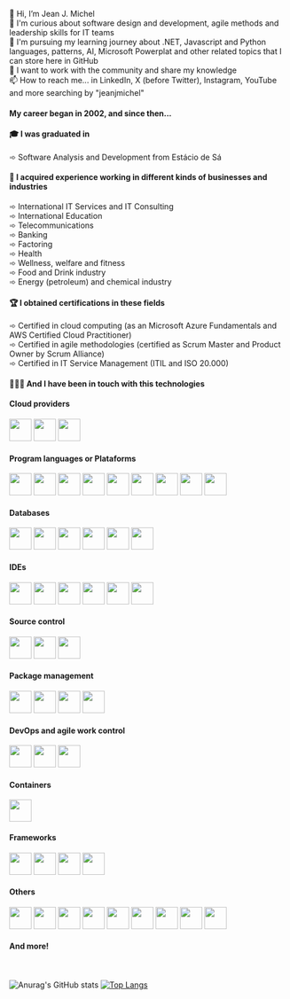 👋 Hi, I’m Jean J. Michel</br>
👀 I'm curious about software design and development, agile methods and leadership skills for IT teams</br>
🌱 I'm pursuing my learning journey about .NET, Javascript and Python languages, patterns, AI, Microsoft Powerplat and other related topics that I can store here in GitHub</br>
💞️ I want to work with the community and share my knowledge</br>
📫 How to reach me... in LinkedIn, X (before Twitter), Instagram, YouTube and more searching by "jeanjmichel"</br>

#### My career began in 2002, and since then...</br>

#### 🎓 I was graduated in</br>

➾ Software Analysis and Development from Estácio de Sá</br>

#### 💼 I acquired experience working in different kinds of businesses and industries</br>

➾ International IT Services and IT Consulting</br>
󠁝󠀠󠀠󠀠󠀠󠀠󠀠󠀠󠀠‍➾ International Education</br>
➾ Telecommunications</br>
➾ Banking</br>
➾ Factoring</br>
➾ Health</br>
➾ Wellness, welfare and fitness</br>
➾ Food and Drink industry</br>
➾ Energy (petroleum) and chemical industry</br>

#### 🏆 I obtained certifications in these fields </br>

➾ Certified in cloud computing (as an Microsoft Azure Fundamentals and AWS Certified Cloud Practitioner) </br>
➾ Certified in agile methodologies (certified as Scrum Master and Product Owner by Scrum Alliance) </br>
➾ Certified in IT Service Management (ITIL and ISO 20.000) </br>

#### 🧑🏻‍💻 And I have been in touch with this technologies <br/>

#### Cloud providers <br/>
<img src="https://cdn.jsdelivr.net/gh/devicons/devicon@latest/icons/amazonwebservices/amazonwebservices-original-wordmark.svg" width="40" height="40"/> <img src="https://cdn.jsdelivr.net/gh/devicons/devicon@latest/icons/azure/azure-original.svg" width="40" height="40"/> <img src="https://cdn.jsdelivr.net/gh/devicons/devicon@latest/icons/heroku/heroku-original.svg" width="40" height="40"/> <br/>

#### Program languages or Plataforms <br/>
<img src="https://cdn.jsdelivr.net/gh/devicons/devicon@latest/icons/arduino/arduino-original.svg" width="40" height="40"/> <img src="https://cdn.jsdelivr.net/gh/devicons/devicon@latest/icons/embeddedc/embeddedc-original-wordmark.svg" width="40" height="40"/> <img src="https://cdn.jsdelivr.net/gh/devicons/devicon@latest/icons/c/c-original.svg" width="40" height="40"/> <img src="https://cdn.jsdelivr.net/gh/devicons/devicon@latest/icons/csharp/csharp-original.svg" width="40" height="40"/> <img src="https://cdn.jsdelivr.net/gh/devicons/devicon@latest/icons/dotnetcore/dotnetcore-original.svg" width="40" height="40"/> <img src="https://cdn.jsdelivr.net/gh/devicons/devicon@latest/icons/java/java-original.svg" width="40" height="40"/> <img src="https://cdn.jsdelivr.net/gh/devicons/devicon@latest/icons/javascript/javascript-original.svg" width="40" height="40"/> <img src="https://cdn.jsdelivr.net/gh/devicons/devicon@latest/icons/typescript/typescript-original.svg" width="40" height="40"/> <img src="https://cdn.jsdelivr.net/gh/devicons/devicon@latest/icons/python/python-original.svg" width="40" height="40"/> <br/>

#### Databases <br/>
<img src="https://cdn.jsdelivr.net/gh/devicons/devicon@latest/icons/mysql/mysql-original-wordmark.svg" width="40" height="40"/> <img src="https://cdn.jsdelivr.net/gh/devicons/devicon@latest/icons/mariadb/mariadb-original-wordmark.svg" width="40" height="40"/> <img src="https://cdn.jsdelivr.net/gh/devicons/devicon@latest/icons/microsoftsqlserver/microsoftsqlserver-original-wordmark.svg" width="40" height="40"/> <img src="https://cdn.jsdelivr.net/gh/devicons/devicon@latest/icons/oracle/oracle-original.svg" width="40" height="40"/> <img src="https://cdn.jsdelivr.net/gh/devicons/devicon@latest/icons/postgresql/postgresql-original-wordmark.svg" width="40" height="40"/> <img src="https://cdn.jsdelivr.net/gh/devicons/devicon@latest/icons/sqlite/sqlite-original-wordmark.svg" width="40" height="40"/><br/>

#### IDEs <br/>
<img src="https://cdn.jsdelivr.net/gh/devicons/devicon@latest/icons/dbeaver/dbeaver-original.svg" width="40" height="40"/> <img src="https://cdn.jsdelivr.net/gh/devicons/devicon@latest/icons/sqldeveloper/sqldeveloper-original.svg" width="40" height="40"/> <img src="https://cdn.jsdelivr.net/gh/devicons/devicon@latest/icons/eclipse/eclipse-original-wordmark.svg" width="40" height="40"/> <img src="https://cdn.jsdelivr.net/gh/devicons/devicon@latest/icons/visualstudio/visualstudio-original.svg" width="40" height="40"/> <img src="https://cdn.jsdelivr.net/gh/devicons/devicon@latest/icons/vscode/vscode-original.svg" width="40" height="40"/> <img src="https://cdn.jsdelivr.net/gh/devicons/devicon@latest/icons/githubcodespaces/githubcodespaces-original.svg" width="40" height="40"/><br/>

#### Source control <br/>
<img src="https://cdn.jsdelivr.net/gh/devicons/devicon@latest/icons/bitbucket/bitbucket-original.svg" width="40" height="40"/> <img src="https://cdn.jsdelivr.net/gh/devicons/devicon@latest/icons/git/git-original.svg" width="40" height="40"/> <img src="https://cdn.jsdelivr.net/gh/devicons/devicon@latest/icons/github/github-original.svg" width="40" height="40"/><br/>

#### Package management <br/>
<img src="https://cdn.jsdelivr.net/gh/devicons/devicon@latest/icons/homebrew/homebrew-original.svg" width="40" height="40"/> <img src="https://cdn.jsdelivr.net/gh/devicons/devicon@latest/icons/npm/npm-original-wordmark.svg" width="40" height="40"/> <img src="https://cdn.jsdelivr.net/gh/devicons/devicon@latest/icons/nuget/nuget-original.svg" width="40" height="40"/> <img src="https://cdn.jsdelivr.net/gh/devicons/devicon@latest/icons/yarn/yarn-original.svg" width="40" height="40"/><br/>

#### DevOps and agile work control<br />

<img src="https://cdn.jsdelivr.net/gh/devicons/devicon@latest/icons/azuredevops/azuredevops-original.svg" width="40" height="40"/> <img src="https://cdn.jsdelivr.net/gh/devicons/devicon@latest/icons/jira/jira-original.svg" width="40" height="40"/> <img src="https://cdn.jsdelivr.net/gh/devicons/devicon@latest/icons/trello/trello-original.svg" width="40" height="40"/>

#### Containers <br />
<img src="https://cdn.jsdelivr.net/gh/devicons/devicon@latest/icons/docker/docker-original.svg" width="40" height="40"/> <br />

#### Frameworks <br />
<img src="https://cdn.jsdelivr.net/gh/devicons/devicon@latest/icons/flask/flask-original.svg" width="40" height="40"/> <img src="https://cdn.jsdelivr.net/gh/devicons/devicon@latest/icons/hibernate/hibernate-original.svg" width="40" height="40"/> <img src="https://cdn.jsdelivr.net/gh/devicons/devicon@latest/icons/nextjs/nextjs-original-wordmark.svg" width="40" height="40"/> <img src="https://cdn.jsdelivr.net/gh/devicons/devicon@latest/icons/nodejs/nodejs-original-wordmark.svg" width="40" height="40"/><br />

#### Others <br />
<img src="https://cdn.jsdelivr.net/gh/devicons/devicon@latest/icons/powershell/powershell-original.svg" width="40" height="40"/> <img src="https://cdn.jsdelivr.net/gh/devicons/devicon@latest/icons/nodemon/nodemon-original.svg" width="40" height="40"/> <img src="https://cdn.jsdelivr.net/gh/devicons/devicon@latest/icons/postman/postman-original.svg" width="40" height="40"/> <img src="https://cdn.jsdelivr.net/gh/devicons/devicon@latest/icons/swagger/swagger-original.svg" width="40" height="40"/> <img src="https://cdn.jsdelivr.net/gh/devicons/devicon@latest/icons/unifiedmodelinglanguage/unifiedmodelinglanguage-original.svg" width="40" height="40"/> <img src="https://cdn.jsdelivr.net/gh/devicons/devicon@latest/icons/xml/xml-original.svg" width="40" height="40"/> <img src="https://cdn.jsdelivr.net/gh/devicons/devicon@latest/icons/yaml/yaml-original.svg" width="40" height="40"/> <img src="https://cdn.jsdelivr.net/gh/devicons/devicon@latest/icons/markdown/markdown-original.svg" width="40" height="40"/> <img src="https://cdn.jsdelivr.net/gh/devicons/devicon@latest/icons/msdos/msdos-original.svg" width="40" height="40"/><br />

#### And more!

</br></br>
![Anurag's GitHub stats](https://github-readme-stats.vercel.app/api?username=jeanjmichel&show_icons=true&theme=radical) [![Top Langs](https://github-readme-stats.vercel.app/api/top-langs/?username=jeanjmichel&layout=donut&theme=radical)](https://github.com/jeanjmichel/github-readme-stats)
<br /><br />



